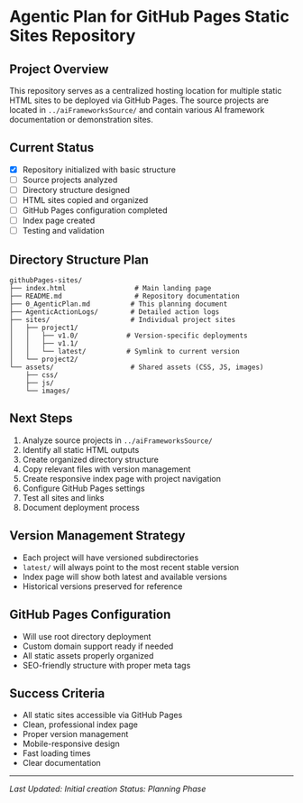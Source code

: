 # Agentic Plan for GitHub Pages Static Sites Repository

## Project Overview
This repository serves as a centralized hosting location for multiple static HTML sites to be deployed via GitHub Pages. The source projects are located in `../aiFrameworksSource/` and contain various AI framework documentation or demonstration sites.

## Current Status
- [x] Repository initialized with basic structure
- [ ] Source projects analyzed
- [ ] Directory structure designed
- [ ] HTML sites copied and organized
- [ ] GitHub Pages configuration completed
- [ ] Index page created
- [ ] Testing and validation

## Directory Structure Plan
```
githubPages-sites/
├── index.html                 # Main landing page
├── README.md                  # Repository documentation
├── 0_AgenticPlan.md          # This planning document
├── AgenticActionLogs/        # Detailed action logs
├── sites/                    # Individual project sites
│   ├── project1/
│   │   ├── v1.0/            # Version-specific deployments
│   │   ├── v1.1/
│   │   └── latest/          # Symlink to current version
│   └── project2/
└── assets/                   # Shared assets (CSS, JS, images)
    ├── css/
    ├── js/
    └── images/
```

## Next Steps
1. Analyze source projects in `../aiFrameworksSource/`
2. Identify all static HTML outputs
3. Create organized directory structure
4. Copy relevant files with version management
5. Create responsive index page with project navigation
6. Configure GitHub Pages settings
7. Test all sites and links
8. Document deployment process

## Version Management Strategy
- Each project will have versioned subdirectories
- `latest/` will always point to the most recent stable version
- Index page will show both latest and available versions
- Historical versions preserved for reference

## GitHub Pages Configuration
- Will use root directory deployment
- Custom domain support ready if needed
- All static assets properly organized
- SEO-friendly structure with proper meta tags

## Success Criteria
- All static sites accessible via GitHub Pages
- Clean, professional index page
- Proper version management
- Mobile-responsive design
- Fast loading times
- Clear documentation

---
*Last Updated: Initial creation*
*Status: Planning Phase*
